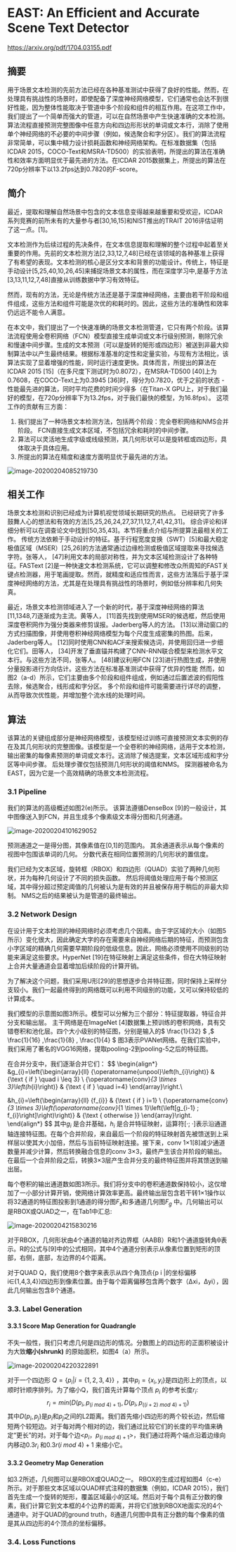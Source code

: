 # EAST: An Efficient and Accurate Scene Text Detector

https://arxiv.org/pdf/1704.03155.pdf



## 摘要

用于场景文本检测的先前方法已经在各种基准测试中获得了良好的性能。然而，在处理具有挑战性的场景时，即使配备了深度神经网络模型，它们通常也会达不到很好性能，因为整体性能取决于管道中多个阶段和组件的相互作用。在这项工作中，我们提出了一个简单而强大的管道，可以在自然场景中产生快速准确的文本检测。算法流程直接预测完整图像中任意方向和四边形形状的单词或文本行，消除了使用单个神经网络的不必要的中间步骤（例如，候选聚合和字分区）。我们的算法流程非常简单，可以集中精力设计损耗函数和神经网络架构。在标准数据集（包括ICDAR 2015，COCO-Text和MSRA-TD500）的实验表明，所提出的算法在准确性和效率方面明显优于最先进的方法。在ICDAR 2015数据集上，所提出的算法在720p分辨率下以13.2fps达到0.7820的F-score。



## 简介
最近，提取和理解自然场景中包含的文本信息变得越来越重要和受欢迎，ICDAR系列竞赛的前所未有的大量参与者[30,16,15]和NIST推出的TRAIT 2016评估证明了这一点。[1]。

文本检测作为后续过程的先决条件，在文本信息提取和理解的整个过程中起着至关重要的作用。先前的文本检测方法[2,33,12,7,48]已经在该领域的各种基准上获得了有希望的表现。文本检测的核心是区分文本和背景的功能设计。传统上，特征是手动设计[5,25,40,10,26,45]来捕捉场景文本的属性，而在深度学习中,是基于方法[3,13,11,12,7,48]直接从训练数据中学习有效特征。

然而，现有的方法，无论是传统方法还是基于深度神经网络，主要由若干阶段和组件组成，这些方法和组件可能是次优的和耗时的。因此，这些方法的准确性和效率仍远远不能令人满意。

在本文中，我们提出了一个快速准确的场景文本检测管道，它只有两个阶段。该算法流程使用全卷积网络（FCN）模型直接生成单词或文本行级别预测，剔除冗余和慢速中间步骤。生成的文本预测（可以是旋转的矩形或四边形）被送到非最大抑制算法中以产生最终结果。根据标准基准的定性和定量实验，与现有方法相比，该算法实现了显着增强的性能，同时运行速度更快。具体而言，所提出的算法在ICDAR 2015 [15]（在多尺度下测试时为0.8072），在MSRA-TD500 [40]上为0.7608，在COCO-Text上为0.3945 [36]时，得分为0.7820，优于之前的状态 - 性能最先进的算法，同时平均花费的时间少得多（在Titan-X GPU上，对于我们最好的模型，在720p分辨率下为13.2fps，对于我们最快的模型，为16.8fps）。
这项工作的贡献有三方面：

1. 我们提出了一种场景文本检测方法，包括两个阶段：完全卷积网络和NMS合并阶段。 FCN直接生成文本区域，不包括冗余和耗时的中间步骤。
2. 算法可以灵活地生成字级或线级预测，其几何形状可以是旋转框或四边形，具体取决于具体应用。
3. 所提出的算法在精度和速度方面明显优于最先进的方法。

![image-20200204085219730](images/EAST.assets/image-20200204085219730.png)



## 相关工作

场景文本检测和识别已经成为计算机视觉领域长期研究的热点。 已经研究了许多鼓舞人心的想法和有效的方法[5,25,26,24,27,37,11,12,7,41,42,31]。 综合评论和详细分析可以在调查论文中找到[50,35,43]。本节将重点介绍与所提算法最相关的工作。
传统方法依赖于手动设计的特征。基于行程宽度变换（SWT）[5]和最大稳定极值区域（MSER）[25,26]的方法通常通过边缘检测或极值区域提取来寻找候选字符。张等人， [47]利用文本的局部对称性，并为文本区域检测设计了各种特征。FASText [2]是一种快速文本检测系统，它可以调整和修改众所周知的FAST关键点检测器，用于笔画提取。然而，就精度和适应性而言，这些方法落后于基于深度神经网络的方法，尤其是在处理具有挑战性的场景时，例如低分辨率和几何失真。

最近，场景文本检测领域进入了一个新的时代，基于深度神经网络的算法[11,1348,7]逐渐成为主流。黄等人， [11]首先找到使用MSER的候选框，然后使用深度卷积网作为强分类器来修剪误报。Jaderberg等人的方法。 [13]以滑动窗口的方式扫描图像，并使用卷积神经网络模型为每个尺度生成密集的热图。后来，Jaderberg等人。 [12]同时使用CNN和ACF来搜索候选词，并使用回归进一步细化它们。田等人， [34]开发了垂直锚并构建了CNN-RNN联合模型来检测水平文本行。与这些方法不同，张等人。 [48]建议利用FCN [23]进行热图生成，并使用分量投影进行方向估计。这些方法在标准基准测试中获得了优异的性能 然而，如图2（a-d）所示，它们主要由多个阶段和组件组成，例如通过后置滤波的假阳性去除，候选聚合，线形成和字分区。 多个阶段和组件可能需要进行详尽的调整，从而导致次优性能，并增加整个流水线的处理时间。

## 算法

该算法的关键组成部分是神经网络模型，该模型经过训练可直接预测文本实例的存在及其几何形状的完整图像。该模型是一个全卷积的神经网络，适用于文本检测，输出密集的每像素预测的单词或文本行。这消除了候选提案，文本区域形成和字分区等中间步骤。 后处理步骤仅包括预测几何形状的阈值和NMS。 探测器被命名为EAST，因为它是一个高效精确的场景文本检测流程。

### 3.1 Pipeline

我们的算法的高级概述如图2(e)所示。 该算法遵循DenseBox [9]的一般设计，其中图像送入到FCN，并且生成多个像素级文本得分图和几何通道。

![image-20200204101629052](images/EAST.assets/image-20200204101629052.png)

预测通道之一是得分图，其像素值在[0,1]的范围内。 其余通道表示从每个像素的视图中包围该单词的几何。 分数代表在相同位置预测的几何形状的置信度。

我们已经为文本区域，旋转框（RBOX）和四边形（QUAD）实验了两种几何形状，并为每种几何设计了不同的损失函数。 然后将阈值处理应用于每个预测区域，其中得分超过预定阈值的几何被认为是有效的并且被保存用于稍后的非最大抑制。 NMS之后的结果被认为是管道的最终输出。

### 3.2 Network Design

在设计用于文本检测的神经网络时必须考虑几个因素。由于字区域的大小（如图5所示）变化很大，因此确定大字的存在需要来自神经网络后期的特征，而预测包含小字区域的精确几何需要早期阶段的低级信息。因此，网络必须使用不同级别的功能来满足这些要求。HyperNet [19]在特征映射上满足这些条件，但在大特征映射上合并大量通道会显着增加后续阶段的计算开销。

为了解决这个问题，我们采用U形[29]的思想逐步合并特征图，同时保持上采样分支较小。我们一起最终得到的网络既可以利用不同级别的功能，又可以保持较低的计算成本。

我们模型的示意图如图3所示。模型可以分解为三个部分：特征提取器，特征合并分支和输出层。
主干网络是在ImageNet [4]数据集上预训练的卷积网络，具有交错卷积和池化层。四个大小级别的特征图，分别是输入的$ \frac{1}{32} $ ,$ \frac{1}{16} $,$\frac{1}{8} $,$ \frac{1}{4} $
图3表示PVANet网络。在我们实验中，我们采用了著名的VGG16网络，提取pooling-2到pooling-5之后的特征图。

在合并分支中，我们逐渐合并它们：
$$
\begin{align*}
&g_{i}=\left\{\begin{array}{ll}
{\operatorname{unpool}\left(h_{i}\right)} & {\text { if } \quad i \leq 3} \\
{\operatorname{conv}_{3 \times 3}\left(h_{i}\right)} & {\text { if } \quad i=4}
\end{array}\right.\\

&h_{i}=\left\{\begin{array}{ll}
{f_{i}} & {\text { if } i=1} \\
{\operatorname{conv}_{3 \times 3}\left(\operatorname{conv}_{1 \times 1}\left(\left[g_{i-1} ; f_{i}\right]\right)\right)} & {\text { otherwise }}
\end{array}\right.
\end{align*}
$$
其中$g_i$ 是合并基础，$h_i$ 是合并特征映射，运算符[·; ·]表示沿通道轴连接特征图。在每个合并阶段，来自最后一个阶段的特征映射首先被馈送到上采样层以使其大小加倍，然后与当前特征映射连接。接下来，conv 1×1[8]减少通道数量并减少计算，然后转换融合信息的conv 3×3，最终产生该合并阶段的输出。在最后一个合并阶段之后，转换3×3层产生合并分支的最终特征图并将其馈送到输出层。

每个卷积的输出通道数如图3所示。我们将分支中的卷积通道数保持较小，这仅增加了一小部分计算开销，使网络计算效率更高。最终输出层包含若干转1×1操作以将32通道的特征图投影到1通道的得分图$F_s$和多通道几何图$F_g$ 中。几何输出可以是RBOX或QUAD之一，在Tab1中汇总:

![image-20200204215830216](images/EAST.assets/image-20200204215830216.png)

对于RBOX，几何形状由4个通道的轴对齐边界框（AABB）R和1个通道旋转角θ表示。R的公式与[9]中的公式相同，其中4个通道分别表示从像素位置到矩形的顶部，右侧，底部，左边界的4个距离。

对于QUAD Q，我们使用8个数字来表示从四个角顶点{p i |的坐标偏移 i∈{1,4,3,4}}四边形到像素位置。由于每个距离偏移包含两个数字（Δxi，Δyi），因此几何输出包含8个通道。



### 3.3. Label Generation

#### 3.3.1 Score Map Generation for Quadrangle

不失一般性，我们只考虑几何是四边形的情况。分数图上的四边形的正面积被设计为大致**缩小(shrunk)** 的原始面积，如图4（a）所示。

![image-20200204220322891](images/EAST.assets/image-20200204220322891.png)

对于一个四边形 $Q=\{p_i|i=\{1,2,3,4\}\}$ ，其中$p_i=\{x_i,y_i\}$是四边形上的顶点，以顺时针顺序排列。为了缩小Q，我们首先计算每个顶点 $p_i$ 的参考长度$r_i$:
$$
r_i=min(D(p_i,p_{(i\ mod\ 4)+1)}, D(p_i,p_{((i+2)\ mod\ 4)+1)})
$$
其中$D(p_i,p_j)$是$p_i$和$p_j$之间的L2距离。我们首先缩小四边形的两个较长边，然后缩短两个较短边。对于每对两个相对的边，我们通过比较它们的长度的平均值来确定“更长”的对。对于每个边<$p_i$，$p_{(i\ mod\ 4)+1}$>，我们通过将两个端点沿着边缘向内移动$0.3r_i$ 和$0.3r(i\ mod\ 4)+1$ 来缩小它。



#### 3.3.2 Geometry Map Generation

如3.2所述，几何图可以是RBOX或QUAD之一。 RBOX的生成过程如图4（c-e）所示。对于那些文本区域以QUAD样式注释的数据集（例如，ICDAR 2015），我们首先生成一个旋转的矩形，覆盖区域最小的区域。然后对于每个具有正分数的像素，我们计算它到文本框的4个边界的距离，并将它们放到RBOX地面实况的4个通道中。对于QUAD的ground truth，8通道几何图中具有正分数的每个像素的值是其从四边形的4个顶点的坐标偏移。



### 3.4. Loss Functions

